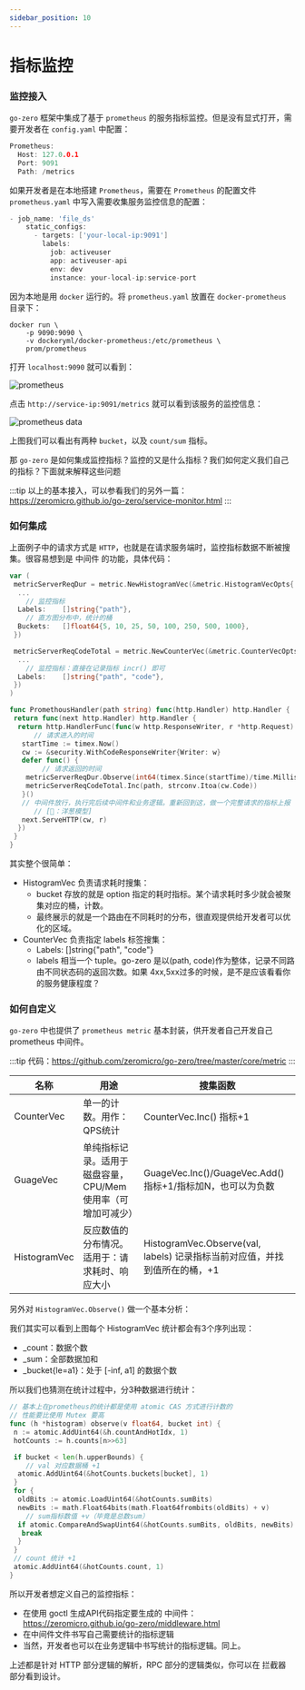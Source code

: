 ```yaml
---
sidebar_position: 10
---
```


# 指标监控

### 监控接入

`go-zero` 框架中集成了基于 `prometheus` 的服务指标监控。但是没有显式打开，需要开发者在 `config.yaml` 中配置：

```go
Prometheus:
  Host: 127.0.0.1
  Port: 9091
  Path: /metrics
```

如果开发者是在本地搭建 `Prometheus`，需要在 `Prometheus` 的配置文件 `prometheus.yaml` 中写入需要收集服务监控信息的配置：

```go
- job_name: 'file_ds'
    static_configs:
      - targets: ['your-local-ip:9091']
        labels:
          job: activeuser
          app: activeuser-api
          env: dev
          instance: your-local-ip:service-port
```

因为本地是用 `docker` 运行的。将 `prometheus.yaml` 放置在 `docker-prometheus` 目录下：

```shell
docker run \
    -p 9090:9090 \
    -v dockeryml/docker-prometheus:/etc/prometheus \
    prom/prometheus
```

打开 `localhost:9090` 就可以看到：

![prometheus](/img/prometheus.png)

点击 `http://service-ip:9091/metrics` 就可以看到该服务的监控信息：

![prometheus data](/img/prometheus-data.png)

上图我们可以看出有两种 `bucket`，以及 `count/sum` 指标。

那 `go-zero` 是如何集成监控指标？监控的又是什么指标？我们如何定义我们自己的指标？下面就来解释这些问题

:::tip
以上的基本接入，可以参看我们的另外一篇：https://zeromicro.github.io/go-zero/service-monitor.html
:::

### 如何集成

上面例子中的请求方式是 `HTTP`，也就是在请求服务端时，监控指标数据不断被搜集。很容易想到是 中间件 的功能，具体代码：

```go title="https://github.com/zeromicro/go-zero/blob/master/rest/handler/prometheushandler.go"
var (
 metricServerReqDur = metric.NewHistogramVec(&metric.HistogramVecOpts{
  ...
    // 监控指标
  Labels:    []string{"path"},
    // 直方图分布中，统计的桶
  Buckets:   []float64{5, 10, 25, 50, 100, 250, 500, 1000},
 })

 metricServerReqCodeTotal = metric.NewCounterVec(&metric.CounterVecOpts{
  ...
    // 监控指标：直接在记录指标 incr() 即可
  Labels:    []string{"path", "code"},
 })
)

func PromethousHandler(path string) func(http.Handler) http.Handler {
 return func(next http.Handler) http.Handler {
  return http.HandlerFunc(func(w http.ResponseWriter, r *http.Request) {
      // 请求进入的时间
   startTime := timex.Now()
   cw := &security.WithCodeResponseWriter{Writer: w}
   defer func() {
        // 请求返回的时间
    metricServerReqDur.Observe(int64(timex.Since(startTime)/time.Millisecond), path)
    metricServerReqCodeTotal.Inc(path, strconv.Itoa(cw.Code))
   }()
   // 中间件放行，执行完后续中间件和业务逻辑。重新回到这，做一个完整请求的指标上报
      // [🧅：洋葱模型]
   next.ServeHTTP(cw, r)
  })
 }
}
```

其实整个很简单：

- HistogramVec 负责请求耗时搜集：
    - bucket 存放的就是 option 指定的耗时指标。某个请求耗时多少就会被聚集对应的桶，计数。
    - 最终展示的就是一个路由在不同耗时的分布，很直观提供给开发者可以优化的区域。
- CounterVec 负责指定 labels 标签搜集：
    - Labels: []string{"path", "code"}
    - labels 相当一个 tuple。go-zero 是以(path, code)作为整体，记录不同路由不同状态码的返回次数。如果 4xx,5xx过多的时候，是不是应该看看你的服务健康程度？
    
### 如何自定义

`go-zero` 中也提供了 `prometheus metric` 基本封装，供开发者自己开发自己 prometheus 中间件。

:::tip
代码：https://github.com/zeromicro/go-zero/tree/master/core/metric
:::

| 名称 | 用途 | 搜集函数 |
|----------------|-----------------|----------------------------------------|
| CounterVec     | 单一的计数。用作：QPS统计  | CounterVec.Inc() 指标+1        |
| GuageVec       | 单纯指标记录。适用于磁盘容量，CPU/Mem使用率（可增加可减少）    | GuageVec.Inc()/GuageVec.Add() 指标+1/指标加N，也可以为负数 |
| HistogramVec        | 反应数值的分布情况。适用于：请求耗时、响应大小    | HistogramVec.Observe(val, labels) 记录指标当前对应值，并找到值所在的桶，+1   |

另外对 `HistogramVec.Observe()` 做一个基本分析：

我们其实可以看到上图每个 HistogramVec 统计都会有3个序列出现：

- _count：数据个数
- _sum：全部数据加和
- _bucket{le=a1}：处于 [-inf, a1] 的数据个数

所以我们也猜测在统计过程中，分3种数据进行统计：

```go
// 基本上在prometheus的统计都是使用 atomic CAS 方式进行计数的
// 性能要比使用 Mutex 要高
func (h *histogram) observe(v float64, bucket int) {
 n := atomic.AddUint64(&h.countAndHotIdx, 1)
 hotCounts := h.counts[n>>63]

 if bucket < len(h.upperBounds) {
    // val 对应数据桶 +1
  atomic.AddUint64(&hotCounts.buckets[bucket], 1)
 }
 for {
  oldBits := atomic.LoadUint64(&hotCounts.sumBits)
  newBits := math.Float64bits(math.Float64frombits(oldBits) + v)
    // sum指标数值 +v（毕竟是总数sum）
  if atomic.CompareAndSwapUint64(&hotCounts.sumBits, oldBits, newBits) {
   break
  }
 }
 // count 统计 +1
 atomic.AddUint64(&hotCounts.count, 1)
}
```

所以开发者想定义自己的监控指标：

- 在使用 goctl 生成API代码指定要生成的 中间件：https://zeromicro.github.io/go-zero/middleware.html
- 在中间件文件书写自己需要统计的指标逻辑
- 当然，开发者也可以在业务逻辑中书写统计的指标逻辑。同上。

上述都是针对 HTTP 部分逻辑的解析，RPC 部分的逻辑类似，你可以在 拦截器 部分看到设计。


